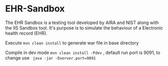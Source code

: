 # EHR-Sandbox
The EHR Sandbox is a testing tool developed by AIRA and NIST along with the IIS Sandbox tool.
It's purpose is to simulate the behaviour of a Electronic health record (EHR).

Execute ``mvn clean install`` to generate war file in base directory

Compile in dev mode ``mvn clean install -Pdev``
, default run port is 9091, to change use `` java -jar -Dserver.port=9091``